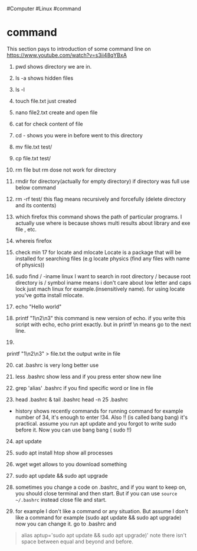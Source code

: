 #Computer #Linux #command

# command
This section pays to introduction of some command line on 
https://www.youtube.com/watch?v=s3ii48qYBxA
1. pwd
shows directory we are in.
2. ls -a
shows hidden files
3. ls -l
4. touch file.txt
just created
5. nano file2.txt
create and open file
6. cat 
for check content of file
7. cd -
shows you were in before went to this directory
8.  mv file.txt test/

9. cp file.txt test/

10. rm file
but rm dose not work for directory

11. rmdir 
for directory(actually for empty directory) if directory was full use below  command

12. rm -rf test/
this flag means recursively and forcefully (delete directory and its contents)

13.  which firefox
this command shows the path of particular programs. I actually use where is because shows multi results about library and exe file , etc.

14. whereis firefox

15. check min 17 for locate and mlocate
Locate is a package that will be installed for searching files (e.g locate physics (find any files with name of physics))

16. sudo find / -iname linux 
I want to search in root directory
/ because root directory is / symbol
iname means i don't care about low letter and caps lock just mach linux for example.(insensitively name). for using locate you've gotta install mlocate.

17. echo "Hello world"

18. printf "1\n2\n3"
this command is new version of echo. if you write this script with echo, echo print exactly. but in printf \n means go to the next line.

19. >
printf "1\n2\n3" > file.txt
the output write in file

20. cat .bashrc
is very long better use

21. less .bashrc
show less and if you press enter show new line

22. grep 'alias' .bashrc
if you find specific word or line in file 

23. head .bashrc & tail .bashrc
head -n 25 .bashrc

- history 
shows recently commands for running command for example number of 34, it's enough to enter !34. Also !! (is called bang bang) it's practical. assume you run apt update and you forgot to write sudo before it. Now you can use bang bang ( sudo !!)

24. apt update

25. sudo apt install htop
show all processes 

26. wget
wget allows to you download something

27. sudo apt update && sudo apt upgrade

28. sometimes you change a code on .bashrc, and if you want to keep on, you should close terminal and then start. But if you can use `source ~/.bashrc` instead close file and start.
29. for example I don't like a command or any situation. But assume I don't like a command for example (sudo apt update && sudo apt upgrade) now you can change it. go to .bashrc and
> alias aptup='sudo apt update && sudo apt upgrade)'
> note there isn't space between equal and beyond and before. 








